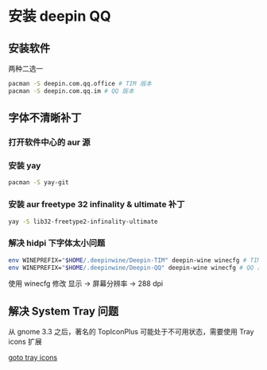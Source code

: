 # 安装 deepin QQ

## 安装软件

两种二选一

```sh
pacman -S deepin.com.qq.office # TIM 版本
pacman -S deepin.com.qq.im # QQ 版本
```

## 字体不清晰补丁

### 打开软件中心的 aur 源

### 安装 yay

```sh
pacman -S yay-git
```

### 安装 aur freetype 32 infinality & ultimate 补丁

```sh
yay -S lib32-freetype2-infinality-ultimate
```

### 解决 hidpi 下字体太小问题

```sh
env WINEPREFIX="$HOME/.deepinwine/Deepin-TIM" deepin-wine winecfg # TIM 版本
env WINEPREFIX="$HOME/.deepinwine/Deepin-QQ" deepin-wine winecfg # QQ 版本
```

使用 winecfg 修改 显示 -> 屏幕分辨率 -> 288 dpi

## 解决 System Tray 问题

从 gnome 3.3 之后，著名的 TopIconPlus 可能处于不可用状态，需要使用 Tray icons 扩展

[goto tray icons](https://extensions.gnome.org/extension/1503/tray-icons/)